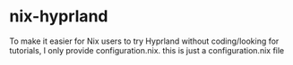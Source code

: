 # nix-hyprland
To make it easier for Nix users to try Hyprland without coding/looking for tutorials, I only provide configuration.nix.
this is just a configuration.nix file
